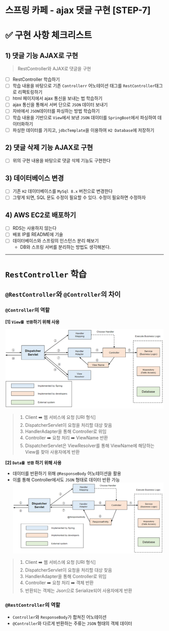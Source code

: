 스프링 카페 - ajax 댓글 구현 [STEP-7]
===

# ✅ 구현 사항 체크리스트

## 1) 댓글 기능 AJAX로 구현

> RestController와 AJAX로 댓글을 구현

- [ ] RestController 학습하기
- [ ] 학습 내용을 바탕으로 기존 ```Controllerr``` 어노테이션 태그를 ```RestController```태그로 리팩토링하기
- [ ] html 페이지에서 ajax 통신을 보내는 법 학습하기
- [ ] ajax 통신을 통해서 서버 단으로 ```JSON``` 데이터 보내기
- [ ] 자바에서 ```JSON```데이터를 파싱하는 방법 학습하기
- [ ] 학습 내용을 기반으로 ```View```에서 보낸 ```JSON``` 데이터를 ```SpringBoot```에서 파싱하여 데이터화하기
- [ ] 파싱한 데이터를 가지고, ```jdbcTemplate```을 이용하여 ```H2 Database```에 저장하기

## 2) 댓글 삭제 기능 AJAX로 구현

- [ ] 위의 구현 내용을 바탕으로 댓글 삭제 기능도 구현한다

## 3) 데이터베이스 변경

- [ ] 기존 ```H2``` 데이터베이스를 ```MySql 8.x``` 버전으로 변경한다
- [ ] 그렇게 되면, SQL 문도 수정이 필요할 수 있다. 수정이 필요하면 수정하자

## 4) AWS EC2로 배포하기

- [ ] RDS는 사용하지 않는다
- [ ] 배포 IP를 README에 기술
- [ ] 데이터베이스와 스프링의 인스턴스 분리 해보기
    - DB와 스프링 서버를 분리하는 방법도 생각해본다.

---

# ```RestController``` 학습

## ```@RestController```와 ```@Controller```의 차이

### ```@Controller```의 역할

**[1] ```View를 반환```하기 위해 사용**

![img.png](img.png)
> 1) Client ➡️ 웹 서비스에 요청 [URI 형식]
> 2) DispatcherServlet이 요청을 처리할 대상 찾음
> 3) HandlerAdapter을 통해 Controller로 위임
> 4) Controller ➡️ 요청 처리 ➡️ ViewName 반환
> 5) DispatcherServlet은 ViewResolver를 통해 ViewName에 해당하는 View를 찾아 사용자에게 반환

**[2] ```Data를 반환``` 하기 위해 사용**

- 데이터를 반환하기 위해 ```@ResponseBody``` 어노테이션을 활용
- 이를 통해 Controller에서도 ```JSON``` 형태로 데이터 반환 가능
  ![img_1.png](img_1.png)

> 1) Client ➡️ 웹 서비스에 요청 [URI 형식]
> 2) DispatcherServlet이 요청을 처리할 대상 찾음
> 3) HandlerAdapter을 통해 Controller로 위임
> 4) Controller ➡️ 요청 처리 ➡️ 객체 반환
> 5) 반환되는 객체는 Json으로 Serialize되어 사용자에게 반환

### ```@RestController```의 역할
- ```Controller```와 ```ResponseBody```가 합쳐진 어노테이션
- ```@Controller```와 다르게 반환하는 주류는 ```JSON``` 형태의 객체 데이터


